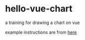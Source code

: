 # hello-vue-chart
a training for drawing a chart on vue

example instructions are from [here](https://www.sitepoint.com/creating-beautiful-charts-vue-chart-js/?source=post_page-----2b8fadd0a1d5----------------------)